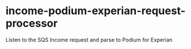# income-podium-experian-request-processor
 Listen to the SQS Income request and parse to Podium for Experian
